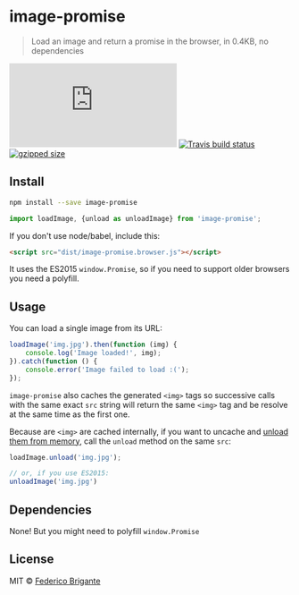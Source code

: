 # image-promise

> Load an image and return a promise in the browser, in 0.4KB, no dependencies

[![gzipped size](https://badges.herokuapp.com/size/github/bfred-it/image-promise/master/dist/image-promise.browser.js?gzip=true&label=gzipped%20size)](#readme) [![Travis build status](https://api.travis-ci.org/bfred-it/image-promise.svg?branch=master)](https://travis-ci.org/bfred-it/image-promise) [![gzipped size](https://img.shields.io/npm/v/image-promise.svg)](https://www.npmjs.com/package/image-promise) 

## Install

```sh
npm install --save image-promise
```
```js
import loadImage, {unload as unloadImage} from 'image-promise';
```

If you don't use node/babel, include this:

```html
<script src="dist/image-promise.browser.js"></script>
```

It uses the ES2015 `window.Promise`, so if you need to support older browsers you need a polyfill.

## Usage

You can load a single image from its URL:

```js
loadImage('img.jpg').then(function (img) {
	console.log('Image loaded!', img);
}).catch(function () {
	console.error('Image failed to load :(');
});
```

`image-promise` also caches the generated `<img>` tags so successive calls with the same exact `src` string will return the same `<img>` tag and be resolve at the same time as the first one.

Because are `<img>` are cached internally, if you want to uncache and [unload them from memory](http://www.fngtps.com/2010/mobile-safari-image-resource-limit-workaround/), call the `unload` method on the same `src`:

```js
loadImage.unload('img.jpg');

// or, if you use ES2015:
unloadImage('img.jpg')
```

## Dependencies

None! But you might need to polyfill `window.Promise`

## License

MIT © [Federico Brigante](http://twitter.com/bfred_it)
